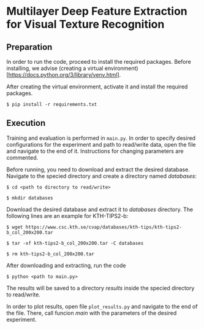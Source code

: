 # Multilayer Deep Feature Extraction for Visual Texture Recognition

## Preparation

In order to run the code, proceed to install the required packages. 
Before installing, we advise (creating a virtual environment)[https://docs.python.org/3/library/venv.html].

After creating the virtual environment, activate it and install the required packages.

`$ pip install -r requirements.txt`

## Execution

Training and evaluation is performed in `main.py`. 
In order to specify desired configurations for the experiment and path to read/write data, open the file and navigate to the end of it.
Instructions for changing parameters are commented.
 
Before running, you need to download and extract the desired database.
Navigate to the specied directory and create a directory named _databases_:

`$ cd <path to directory to read/write>`

`$ mkdir databases`

Download the desired database and extract it to _databases_ directory.
The following lines are an example for KTH-TIPS2-b:

`$ wget https://www.csc.kth.se/cvap/databases/kth-tips/kth-tips2-b_col_200x200.tar`

`$ tar -xf kth-tips2-b_col_200x200.tar -C databases`

`$ rm kth-tips2-b_col_200x200.tar`

After downloading and extracting, run the code 

`$ python <path to main.py>`

The results will be saved to a directory _results_ inside the specied directory to read/write.

In order to plot results, open file `plot_results.py` and navigate to the end of the file.
There, call funcion _main_ with the parameters of the desired experiment.
